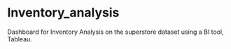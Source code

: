 # Inventory_analysis

Dashboard for Inventory Analysis on the superstore dataset using a BI tool, Tableau.
